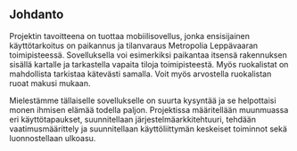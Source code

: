 ## Johdanto

Projektin tavoitteena on tuottaa mobiilisovellus, jonka ensisijainen käyttötarkoitus on paikannus ja tilanvaraus Metropolia Leppävaaran toimipisteessä. Sovelluksella voi esimerkiksi paikantaa itsensä rakennuksen sisällä kartalle ja tarkastella vapaita tiloja toimipisteestä. Myös ruokalistat on mahdollista tarkistaa kätevästi samalla. Voit myös arvostella ruokalistan ruoat makusi mukaan.

Mielestämme tällaiselle sovellukselle on suurta kysyntää ja se helpottaisi monen ihmisen elämää todella paljon. Projektissa määritellään muunmuassa eri käyttötapaukset, suunnitellaan järjestelmäarkkitehtuuri, tehdään vaatimusmäärittely ja suunnitellaan käyttöliittymän keskeiset toiminnot sekä luonnostellaan ulkoasu. 
